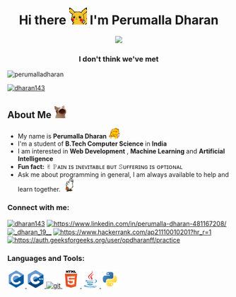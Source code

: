 <h1 align="center">Hi there
<img src="Media\ASPikaDab.gif" height="40">  I'm Perumalla Dharan</h1>
<p float="left">

<div align="center">
<img src='https://media.giphy.com/media/bcKmIWkUMCjVm/giphy.gif' width="200">
</div>
</p>
<h3 align="center">I don't think we've met</h3>

<p align="left"> <img src="https://komarev.com/ghpvc/?username=perumalladharan&label=Profile%20views&color=0e75b6&style=flat" alt="perumalladharan" /> </p>

<p align="left"> <a href="https://twitter.com/dharan143" target="blank"><img src="https://img.shields.io/twitter/follow/dharan143?logo=twitter&style=for-the-badge" alt="dharan143" /></a> </p>

##  About Me <img src="Media\933818109511479346.gif" width="30"> 

- My name is **Perumalla Dharan** <img src="Media\870667727151444068.gif" width="30">
- I'm a student of **B.Tech Computer Science** in **India**
- I am interested in **Web Development** , **Machine Learning** and **Artificial Intelligence**
- **Fun fact:** ✌︎ 𝙿ᴀɪɴ ɪs ɪɴᴇᴠɪᴛᴀʙʟᴇ ʙᴜᴛ 𝚂ᴜғғᴇʀɪɴɢ ɪs ᴏᴘᴛɪᴏɴᴀʟ
- Ask me about programming in general, I am always available to help and learn together. <img src="Media\981908669446889523.gif" width="30">

<h3 align="left">Connect with me:</h3>
<p align="left">
<a href="https://twitter.com/dharan143" target="blank"><img align="center" src="https://raw.githubusercontent.com/rahuldkjain/github-profile-readme-generator/master/src/images/icons/Social/twitter.svg" alt="dharan143" height="30" width="40" /></a>
<a href="https://linkedin.com/in/https://www.linkedin.com/in/perumalla-dharan-481167208/" target="blank"><img align="center" src="https://raw.githubusercontent.com/rahuldkjain/github-profile-readme-generator/master/src/images/icons/Social/linked-in-alt.svg" alt="https://www.linkedin.com/in/perumalla-dharan-481167208/" height="30" width="40" /></a>
<a href="https://instagram.com/_dharan_19__" target="blank"><img align="center" src="https://raw.githubusercontent.com/rahuldkjain/github-profile-readme-generator/master/src/images/icons/Social/instagram.svg" alt="_dharan_19__" height="30" width="40" /></a>
<a href="https://www.hackerrank.com/https://www.hackerrank.com/ap21110010201?hr_r=1" target="blank"><img align="center" src="https://raw.githubusercontent.com/rahuldkjain/github-profile-readme-generator/master/src/images/icons/Social/hackerrank.svg" alt="https://www.hackerrank.com/ap21110010201?hr_r=1" height="30" width="40" /></a>
<a href="https://auth.geeksforgeeks.org/user/https://auth.geeksforgeeks.org/user/opdharanff/practice" target="blank"><img align="center" src="https://raw.githubusercontent.com/rahuldkjain/github-profile-readme-generator/master/src/images/icons/Social/geeks-for-geeks.svg" alt="https://auth.geeksforgeeks.org/user/opdharanff/practice" height="30" width="40" /></a>
</p>

<h3 align="left">Languages and Tools:</h3>
<p align="left"> <a href="https://www.cprogramming.com/" target="_blank" rel="noreferrer"> <img src="https://raw.githubusercontent.com/devicons/devicon/master/icons/c/c-original.svg" alt="c" width="40" height="40"/> </a> <a href="https://www.w3schools.com/cpp/" target="_blank" rel="noreferrer"> <img src="https://raw.githubusercontent.com/devicons/devicon/master/icons/cplusplus/cplusplus-original.svg" alt="cplusplus" width="40" height="40"/> </a> <a href="https://git-scm.com/" target="_blank" rel="noreferrer"> <img src="https://www.vectorlogo.zone/logos/git-scm/git-scm-icon.svg" alt="git" width="40" height="40"/> </a> <a href="https://www.w3.org/html/" target="_blank" rel="noreferrer"> <img src="https://raw.githubusercontent.com/devicons/devicon/master/icons/html5/html5-original-wordmark.svg" alt="html5" width="40" height="40"/> </a> <a href="https://www.java.com" target="_blank" rel="noreferrer"> <img src="https://raw.githubusercontent.com/devicons/devicon/master/icons/java/java-original.svg" alt="java" width="40" height="40"/> </a> <a href="https://www.python.org" target="_blank" rel="noreferrer"> <img src="https://raw.githubusercontent.com/devicons/devicon/master/icons/python/python-original.svg" alt="python" width="40" height="40"/> </a> </p>


